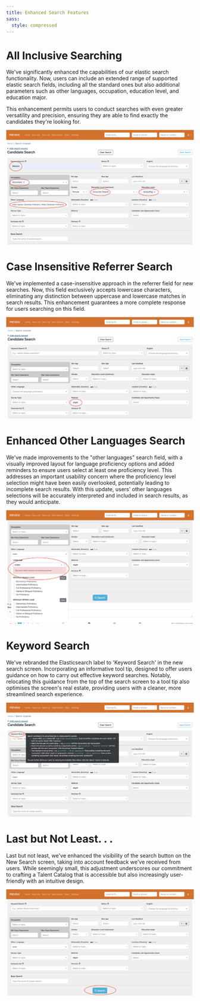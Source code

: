 ```yaml
---
title: Enhanced Search Features
sass:
  style: compressed
---
```


# All Inclusive Searching

We've significantly enhanced the capabilities of our elastic search functionality. Now, users can include an extended 
range of supported elastic search fields, including all the standard ones but also additional parameters such as 
other languages, occupation, education level, and education major. 

This enhancement permits users to conduct searches with even greater versatility and precision, ensuring they are able 
to find exactly the candidates they're looking for.

<div class="card-image-container">
  <img src="./../assets/images/v210/AllInclusiveSearching.png" alt="All Inclusive Searching" class="card-image">
</div>


# Case Insensitive Referrer Search

We've implemented a case-insensitive approach in the referrer field for new searches. Now, this field exclusively 
accepts lowercase characters, eliminating any distinction between uppercase and lowercase matches in search results. 
This enhancement guarantees a more complete response for users searching on this field.

<div class="card-image-container">
  <img src="./../assets/images/v210/CaseInsensitiveReferrer.png" alt="Case Insensitive Referrer" class="card-image">
</div>


# Enhanced Other Languages Search

We've made improvements to the "other languages" search field, with a visually improved layout for language proficiency 
options and added reminders to ensure users select at least one proficiency level. This addresses an important 
usability concern where the proficiency level selection might have been easily overlooked, potentially leading to 
incomplete search results. With this update, users' other languages selections will be accurately interpreted and 
included in search results, as they would anticipate.

<div class="card-image-container">
  <img src="./../assets/images/v210/EnhancedOtherLanguagesSearch.png" alt="Enhanced Other Languages Search" class="card-image">
</div>


# Keyword Search

We've rebranded the Elasticsearch label to 'Keyword Search' in the new search screen. Incorporating an informative tool 
tip, designed to offer users guidance on how to carry out effective keyword searches. Notably, relocating this guidance 
from the top of the search screen to a tool tip also optimises the screen's real estate, providing users with a cleaner, 
more streamlined search experience.

<div class="card-image-container">
  <img src="./../assets/images/v210/KeywordSearchAndToolTip.png" alt="Keyword Search and Tooltip" class="card-image">
</div>


# Last but Not Least. . .

Last but not least, we've enhanced the visibility of the search button on the New Search screen, taking into account 
feedback we've received from users. While seemingly small, this adjustment underscores our commitment to crafting a 
Talent Catalog that is accessible but also increasingly user-friendly with an intuitive design. 

<div class="card-image-container">
  <img src="./../assets/images/v210/ImprovedSearchButton.png" alt="Improved Search Button" class="card-image">
</div>


